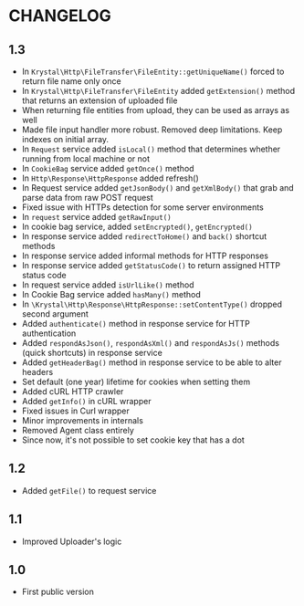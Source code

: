 CHANGELOG
=========

1.3
---

 * In `Krystal\Http\FileTransfer\FileEntity::getUniqueName()` forced to return file name only once
 * In `Krystal\Http\FileTransfer\FileEntity` added `getExtension()` method that returns an extension of uploaded file
 * When returning file entities from upload, they can be used as arrays as well
 * Made file input handler more robust. Removed deep limitations. Keep indexes on initial array.
 * In `Request` service added `isLocal()` method that determines whether running from local machine or not
 * In `CookieBag` service added `getOnce()` method
 * In `Http\Response\HttpResponse` added refresh()
 * In Request service added `getJsonBody()` and `getXmlBody()` that grab and parse data from raw POST request
 * Fixed issue with HTTPs detection for some server environments
 * In `request` service added `getRawInput()`
 * In cookie bag service, added `setEncrypted()`, `getEncrypted()`
 * In response service added `redirectToHome()` and `back()` shortcut methods
 * In response service added informal methods for HTTP responses
 * In response service added `getStatusCode()` to return assigned HTTP status code
 * In request service added `isUrlLike()` method
 * In Cookie Bag service added `hasMany()` method
 * In `\Krystal\Http\Response\HttpResponse::setContentType()` dropped second argument
 * Added `authenticate()` method in response service for HTTP authentication
 * Added `respondAsJson()`, `respondAsXml()` and `respondAsJs()` methods (quick shortcuts) in response service
 * Added `getHeaderBag()` method in response service to be able to alter headers
 * Set default (one year) lifetime for cookies when setting them
 * Added cURL HTTP crawler
 * Added `getInfo()` in cURL wrapper
 * Fixed issues in Curl wrapper
 * Minor improvements in internals
 * Removed Agent class entirely
 * Since now, it's not possible to set cookie key that has a dot


1.2
---

 * Added `getFile()` to request service

1.1
---

 * Improved Uploader's logic

1.0
---

 * First public version
 